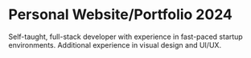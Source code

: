 # Personal Website/Portfolio 2024

Self-taught, full-stack developer with experience in fast-paced startup environments. Additional experience in visual design and UI/UX.